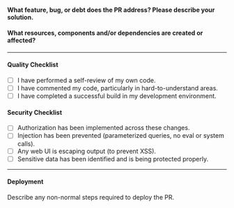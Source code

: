 #### What feature, bug, or debt does the PR address? Please describe your solution.

#### What resources, components and/or dependencies are created or affected? 
___
#### Quality Checklist
- [ ] I have performed a self-review of my own code.
- [ ] I have commented my code, particularly in hard-to-understand areas.
- [ ] I have completed a successful build in my development environment.

#### Security Checklist
- [ ] Authorization has been implemented across these changes.
- [ ] Injection has been prevented (parameterized queries, no eval or system calls).
- [ ] Any web UI is escaping output (to prevent XSS).
- [ ] Sensitive data has been identified and is being protected properly.
___
#### Deployment
Describe any non-normal steps required to deploy the PR.
